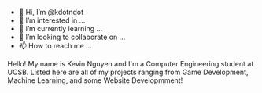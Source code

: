 - 👋 Hi, I’m @kdotndot
- 👀 I’m interested in ...
- 🌱 I’m currently learning ...
- 💞️ I’m looking to collaborate on ...
- 📫 How to reach me ...

Hello! My name is Kevin Nguyen and I'm a Computer Engineering student at UCSB. Listed here are all of my projects ranging from Game Development, Machine Learning, and some Website Developmment!
